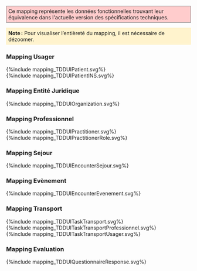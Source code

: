 <p style="background-color: #ffcccc; border:1px solid grey; padding: 5px; max-width: 790px;">
Ce mapping représente les données fonctionnelles trouvant leur équivalence dans l'actuelle version des spécifications techniques.
</p>

<p style="background-color: #fff3cd; border:1px solid #ffeeba; padding: 5px; max-width: 790px;">
<strong>Note :</strong> Pour visualiser l’entièreté du mapping, il est nécessaire de dézoomer.
</p>

### Mapping Usager

<div>{%include mapping_TDDUIPatient.svg%}</div>
<div>{%include mapping_TDDUIPatientINS.svg%}</div>

### Mapping Entité Juridique

<div>{%include mapping_TDDUIOrganization.svg%}</div>

### Mapping Professionnel

<div>{%include mapping_TDDUIPractitioner.svg%}</div>
<div>{%include mapping_TDDUIPractitionerRole.svg%}</div>

### Mapping Sejour

<div>{%include mapping_TDDUIEncounterSejour.svg%}</div>

### Mapping Evènement

<div>{%include mapping_TDDUIEncounterEvenement.svg%}</div>

### Mapping Transport

<div>{%include mapping_TDDUITaskTransport.svg%}</div>
<div>{%include mapping_TDDUITaskTransportProfessionnel.svg%}</div>
<div>{%include mapping_TDDUITaskTransportUsager.svg%}</div>

### Mapping Evaluation

<div>{%include mapping_TDDUIQuestionnaireResponse.svg%}</div>
